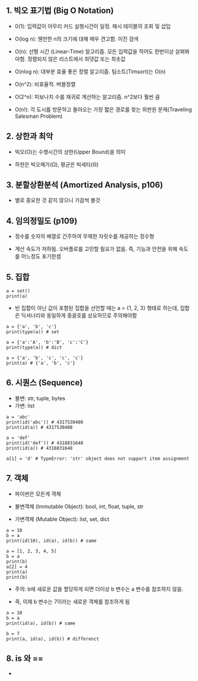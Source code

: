 ## 1. 빅오 표기법 (Big O Notation)

- 0(1): 입력값이 아무리 커드 실행시간이 일정. 해시 테이블의 조회 및 삽입

- O(log n): 웬만한 n의 크기에 대해 매우 견고함. 이진 검색

- O(n): 선형 시간 (Linear-Time) 알고리즘. 모든 입력값을 적어도 한번이상 살펴봐야함. 정렬되지 않은 리스트에서 최댓값 또는 최솟값

- O(nlog n): 대부분 효율 좋은 정렬 알고리즘. 팀소트(Timsort)는 O(n)

- O(n^2): 비효율적. 버블정렬

- O(2^n): 피보나치 수를 재귀로 계산하는 알고리즘. n^2보다 훨씬 큼

- O(n!): 각 도시를 방문하고 돌아오는 가장 짧은 경로를 찾는 외판원 문제(Traveling Salesman Problem)
 


## 2. 상한과 최악

- 빅오(O)는 수행시간의 상한(Upper Bound)을 의미

- 하한은 빅오메가(Ω), 평균은 빅세타(Θ)


## 3. 분할상환분석 (Amortized Analysis, p106)

- 별로 중요한 것 같지 않으니 가끔씩 볼것


## 4. 임의정밀도 (p109)

- 정수를 숫자의 배열로 간주하여 무제한 자릿수를 제공하는 정수형

- 계산 속도가 저하됨. 오버플로를 고민할 필요가 없음. 즉, 기능과 안전을 위해 속도를 어느정도 포기한셈


## 5. 집합

```
a = set()
print(a)
```

- 빈 집합이 아닌 값이 포함된 집합을 선언할 때는 a = {1, 2, 3} 형태로 하는데, 집합은 딕셔너리와 동일하게 중괄호를 상요하므로 주의해야함

```
a = {'a', 'b', 'c'}
print(type(a)) # set

a = {'a':'A', 'b':'B', 'c':'C'}
print(type(a)) # dict

a = {'a', 'b', 'c', 'c', 'c'}
print(a) # {'a', 'b', 'c'}
```


## 6. 시퀀스 (Sequence)

- 불변: str, tuple, bytes
- 가변: list

```
a = 'abc'
print(id('abc')) # 4317530408
print(id(a)) # 4317530408

a = 'def'
print(id('def')) # 4318831648
print(id(a)) # 4318831648

a[1] = 'd' # TypeError: 'str' object does not support item assignment
```


## 7. 객체

- 파이썬은 모든게 객체

- 불변객체 (Immutable Object): bool, int, float, tuple, str

- 가변객체 (Mutable Object): list, set, dict

```
a = 10
b = a
print(id(10), id(a), id(b)) # same
```

```
a = [1, 2, 3, 4, 5]
b = a
print(b)
a[2] = 4
print(a)
print(b)
```

- 주의: b에 새로운 값을 할당하게 되면 더이상 b 변수는 a 변수를 참조하지 않음.

- 즉, 이제 b 변수는 7이라는 새로운 객체를 참조하게 됨

```
a = 10
b = a
print(id(a), id(b)) # same

b = 7
print(a, id(a), id(b)) # differenct
```


## 8. is 와 ==

- 

